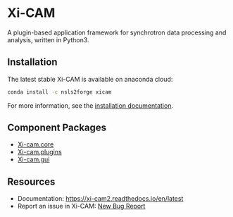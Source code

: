 # Xi-CAM

A plugin-based application framework for synchrotron data processing and analysis, written in Python3. 

## Installation

The latest stable Xi-CAM is available on anaconda cloud:

```bash
conda install -c nsls2forge xicam
```

For more information, see the [installation documentation](https://xi-cam2.readthedocs.io/en/latest/install.html).

## Component Packages

* [Xi-cam.core](https://github.com/synchrotrons/Xi-cam.core)
* [Xi-cam.plugins](https://github.com/synchrotrons/Xi-cam.plugins)
* [Xi-cam.gui](https://github.com/synchrotrons/Xi-cam.gui)

## Resources

* Documentation: https://xi-cam2.readthedocs.io/en/latest
* Report an issue in Xi-CAM: [New Bug Report](https://github.com/synchrotrons/Xi-cam/issues/new?labels=bug&template=bug_report.md)
